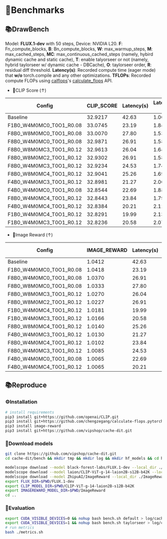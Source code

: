 # 🤖Benchmarks

## 📚DrawBench

Model: **FLUX.1-dev** with 50 steps, Device: NVIDIA L20. **F**: Fn_compute_blocks, **B**: Bn_compute_blocks, **W**: max_warmup_steps, **M**: max_cached_steps, **MC**: max_continuous_cached_steps (namely, hybird dynamic cache and static cache), **T**: enable talyorseer or not (namely, hybrid taylorseer w/ dynamic cache - DBCache), **O**: taylorseer order, **R**: residual diff threshold. **Latency(s)**: Recorded compute time (eager mode) that **w/o** torch.compile and any other optimizations. **TFLOPs**: Recorded compute FLOPs using [calflops](https://github.com/chengzegang/calculate-flops.pytorch.git)'s [calculate_flops](./utils.py) API.

- 🎉CLIP Score (↑)

| Config | CLIP_SCORE | Latency(s) | Latency(s)(↑) | TFLOPs | TFLOPs(↑) |
| --- | --- | --- | --- | --- | --- |
| Baseline                | 32.9217 | 42.63 | 1.00 | 3726.87 | 1.00 |
| F1B0_W4M0MC0_T0O1_R0.08 | 33.0745 | 23.19 | 1.84 | 1729.60 | 2.15 |
| F8B0_W8M0MC0_T0O1_R0.08 | 33.0070 | 27.80 | 1.53 | 2162.19 | 1.72 |
| F8B0_W4M0MC0_T0O1_R0.08 | 32.9871 | 26.91 | 1.58 | 2064.81 | 1.80 |
| F8B0_W8M0MC3_T0O1_R0.12 | 32.9613 | 26.04 | 1.64 | 1977.69 | 1.88 |
| F8B0_W8M0MC2_T0O1_R0.12 | 32.9302 | 26.91 | 1.58 | 2072.18 | 1.80 |
| F8B0_W4M0MC3_T0O1_R0.12 | 32.9234 | 24.53 | 1.74 | 1816.58 | 2.05 |
| F8B0_W8M0MC4_T0O1_R0.12 | 32.9041 | 25.26 | 1.69 | 1897.61 | 1.96 |
| F4B0_W4M0MC3_T0O1_R0.12 | 32.8981 | 21.27 | 2.00 | 1507.83 | 2.47 |
| F4B0_W4M0MC0_T0O1_R0.08 | 32.8544 | 22.69 | 1.88 | 1654.72 | 2.25 |
| F8B0_W4M0MC4_T0O1_R0.12 | 32.8443 | 23.84 | 1.79 | 1753.48 | 2.13 |
| F4B0_W4M0MC4_T0O1_R0.12 | 32.8384 | 20.21 | 2.11 | 1400.08 | 2.66 |
| F1B0_W4M0MC4_T0O1_R0.12 | 32.8291 | 19.99 | 2.13 | 1401.61 | 2.66 |
| F1B0_W4M0MC3_T0O1_R0.12 | 32.8236 | 20.58 | 2.07 | 1457.62 | 2.56 |

- 🎉Image Reward (↑)

| Config | IMAGE_REWARD | Latency(s) | Latency(s)(↑) | TFLOPs | TFLOPs(↑) |
| --- | --- | --- | --- | --- | --- |
| Baseline                | 1.0412 | 42.63 | 1.00 | 3726.87 | 1.00 |
| F1B0_W4M0MC0_T0O1_R0.08 | 1.0418 | 23.19 | 1.84 | 1729.60 | 2.15 |
| F8B0_W4M0MC0_T0O1_R0.08 | 1.0370 | 26.91 | 1.58 | 2064.81 | 1.80 |
| F8B0_W8M0MC0_T0O1_R0.08 | 1.0333 | 27.80 | 1.53 | 2162.19 | 1.72 |
| F8B0_W8M0MC3_T0O1_R0.12 | 1.0270 | 26.04 | 1.64 | 1977.69 | 1.88 |
| F8B0_W8M0MC2_T0O1_R0.12 | 1.0227 | 26.91 | 1.58 | 2072.18 | 1.80 |
| F1B0_W4M0MC4_T0O1_R0.12 | 1.0181 | 19.99 | 2.13 | 1401.61 | 2.66 |
| F1B0_W4M0MC3_T0O1_R0.12 | 1.0166 | 20.58 | 2.07 | 1457.62 | 2.56 |
| F8B0_W8M0MC4_T0O1_R0.12 | 1.0140 | 25.26 | 1.69 | 1897.61 | 1.96 |
| F4B0_W4M0MC3_T0O1_R0.12 | 1.0130 | 21.27 | 2.00 | 1507.83 | 2.47 |
| F8B0_W4M0MC4_T0O1_R0.12 | 1.0102 | 23.84 | 1.79 | 1753.48 | 2.13 |
| F8B0_W4M0MC3_T0O1_R0.12 | 1.0085 | 24.53 | 1.74 | 1816.58 | 2.05 |
| F4B0_W4M0MC0_T0O1_R0.08 | 1.0065 | 22.69 | 1.88 | 1654.72 | 2.25 |
| F4B0_W4M0MC4_T0O1_R0.12 | 1.0065 | 20.21 | 2.11 | 1400.08 | 2.66 |

## 📚Reproduce

### ⚙️Installation

```bash
# install requirements
pip3 install git+https://github.com/openai/CLIP.git
pip3 install git+https://github.com/chengzegang/calculate-flops.pytorch.git
pip3 install image-reward
pip3 install git+https://github.com/vipshop/cache-dit.git
```

### 📖Download models

```bash
git clone https://github.com/vipshop/cache-dit.git
cd cache-dit/bench && mkdir tmp && mkdir log && mkdir hf_models && cd hf_models

modelscope download --model black-forest-labs/FLUX.1-dev --local_dir ./FLUX.1-dev
modelscope download --model laion/CLIP-ViT-g-14-laion2B-s12B-b42K --local_dir ./CLIP-ViT-g-14-laion2B-s12B-b42K
modelscope download --model ZhipuAI/ImageReward --local_dir ./ImageReward
export FLUX_DIR=$PWD/FLUX.1-dev
export CLIP_MODEL_DIR=$PWD/CLIP-ViT-g-14-laion2B-s12B-b42K
export IMAGEREWARD_MODEL_DIR=$PWD/ImageReward
cd ..
```


### 📖Evaluation

```bash
export CUDA_VISIBLE_DEVICES=0 && nohup bash bench.sh default > log/cache_dit_bench_default.log 2>&1 &
export CUDA_VISIBLE_DEVICES=1 && nohup bash bench.sh taylorseer > log/cache_dit_bench_taylorseer.log 2>&1 &
# run metrics
bash ./metrics.sh
```
